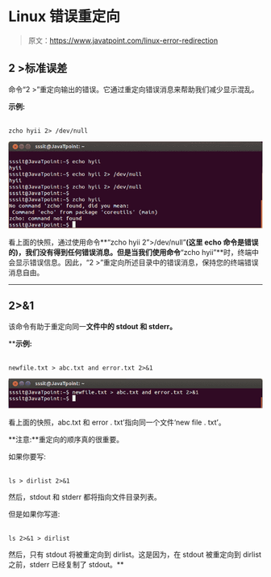 # Linux 错误重定向

> 原文：<https://www.javatpoint.com/linux-error-redirection>

## 2 >标准误差

命令“2 >”重定向输出的错误。它通过重定向错误消息来帮助我们减少显示混乱。

**示例:**

```

zcho hyii 2> /dev/null

```

![Linux Error Redirection1](img/fb4ede042d9b19742adf06148f54908e.png)

看上面的快照，通过使用命令**“zcho hyii 2”>/dev/null”**(这里 echo 命令是错误的)，我们没有得到任何错误消息。但是当我们使用命令**“zcho hyii”**时，终端中会显示错误信息。因此，“2 >”重定向所述目录中的错误消息，保持您的终端错误消息自由。

* * *

## 2>&1

该命令有助于重定向同一**文件中的 stdout 和 stderr。**

 ****示例:**

```

newfile.txt > abc.txt and error.txt 2>&1

```

![Linux Error Redirection2](img/bf6dfa16f26ca461b48eeaaeb1df735a.png)

看上面的快照，abc.txt 和 error . txt’指向同一个文件‘new file . txt’。

**注意:**重定向的顺序真的很重要。

如果你要写:

```

ls > dirlist 2>&1

```

然后，stdout 和 stderr 都将指向文件目录列表。

但是如果你写道:

```

ls 2>&1 > dirlist

```

然后，只有 stdout 将被重定向到 dirlist。这是因为，在 stdout 被重定向到 dirlist 之前，stderr 已经复制了 stdout。**